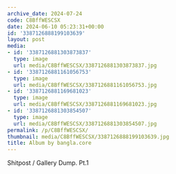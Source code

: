 ```yaml
---
archive_date: 2024-07-24
code: C8BffWESCSX
date: 2024-06-10 05:23:31+00:00
id: '3387126888199103639'
layout: post
media:
- id: '3387126881303873837'
  type: image
  url: media/C8BffWESCSX/3387126881303873837.jpg
- id: '3387126881161056753'
  type: image
  url: media/C8BffWESCSX/3387126881161056753.jpg
- id: '3387126881169681023'
  type: image
  url: media/C8BffWESCSX/3387126881169681023.jpg
- id: '3387126881303854507'
  type: image
  url: media/C8BffWESCSX/3387126881303854507.jpg
permalink: /p/C8BffWESCSX/
thumbnail: media/C8BffWESCSX/3387126888199103639.jpg
title: Album by bangla.core
---
```


Shitpost / Gallery Dump. Pt.1
